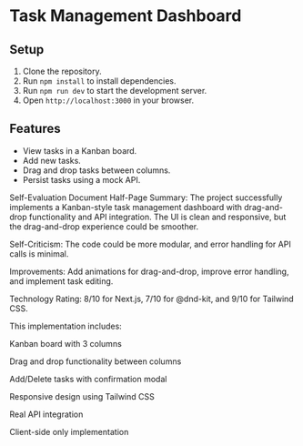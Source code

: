 # Task Management Dashboard

## Setup

1. Clone the repository.
2. Run `npm install` to install dependencies.
3. Run `npm run dev` to start the development server.
4. Open `http://localhost:3000` in your browser.

## Features

- View tasks in a Kanban board.
- Add new tasks.
- Drag and drop tasks between columns.
- Persist tasks using a mock API.

Self-Evaluation Document
Half-Page Summary: The project successfully implements a Kanban-style task management dashboard with drag-and-drop functionality and API integration. The UI is clean and responsive, but the drag-and-drop experience could be smoother.

Self-Criticism: The code could be more modular, and error handling for API calls is minimal.

Improvements: Add animations for drag-and-drop, improve error handling, and implement task editing.

Technology Rating: 8/10 for Next.js, 7/10 for @dnd-kit, and 9/10 for Tailwind CSS.

This implementation includes:

Kanban board with 3 columns

Drag and drop functionality between columns

Add/Delete tasks with confirmation modal

Responsive design using Tailwind CSS

Real API integration

Client-side only implementation
